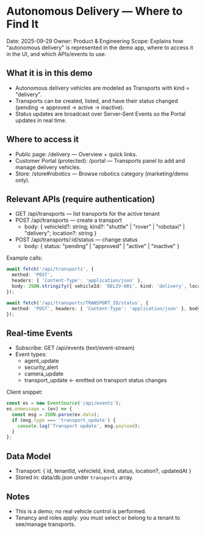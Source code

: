 # Autonomous Delivery — Where to Find It

Date: 2025-09-29
Owner: Product & Engineering
Scope: Explains how "autonomous delivery" is represented in the demo app, where to access it in the UI, and which APIs/events to use.

## What it is in this demo
- Autonomous delivery vehicles are modeled as Transports with kind = "delivery".
- Transports can be created, listed, and have their status changed (pending → approved → active → inactive).
- Status updates are broadcast over Server‑Sent Events so the Portal updates in real time.

## Where to access it
- Public page: /delivery — Overview + quick links.
- Customer Portal (protected): /portal — Transports panel to add and manage delivery vehicles.
- Store: /store#robotics — Browse robotics category (marketing/demo only).

## Relevant APIs (require authentication)
- GET  /api/transports — list transports for the active tenant
- POST /api/transports — create a transport
  - body: { vehicleId?: string; kind?: "shuttle" | "rover" | "robotaxi" | "delivery"; location?: string }
- POST /api/transports/:id/status — change status
  - body: { status: "pending" | "approved" | "active" | "inactive" }

Example calls:
```ts
await fetch('/api/transports', {
  method: 'POST',
  headers: { 'Content-Type': 'application/json' },
  body: JSON.stringify({ vehicleId: 'DELIV-001', kind: 'delivery', location: 'HQ' })
});

await fetch('/api/transports/TRANSPORT_ID/status', {
  method: 'POST', headers: { 'Content-Type': 'application/json' }, body: JSON.stringify({ status: 'active' })
});
```

## Real‑time Events
- Subscribe: GET /api/events (text/event-stream)
- Event types:
  - agent_update
  - security_alert
  - camera_update
  - transport_update ← emitted on transport status changes

Client snippet:
```ts
const es = new EventSource('/api/events');
es.onmessage = (ev) => {
  const msg = JSON.parse(ev.data);
  if (msg.type === 'transport_update') {
    console.log('Transport update', msg.payload);
  }
};
```

## Data Model
- Transport: { id, tenantId, vehicleId, kind, status, location?, updatedAt }
- Stored in: data/db.json under `transports` array.

## Notes
- This is a demo; no real vehicle control is performed.
- Tenancy and roles apply: you must select or belong to a tenant to see/manage transports.
